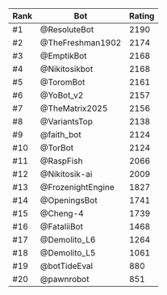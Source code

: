 Rank|Bot|Rating
---|---|---
#1|@ResoluteBot|2190
#2|@TheFreshman1902|2174
#3|@EmptikBot|2168
#4|@Nikitosikbot|2168
#5|@ToromBot|2161
#6|@YoBot_v2|2157
#7|@TheMatrix2025|2156
#8|@VariantsTop|2138
#9|@faith_bot|2124
#10|@TorBot|2124
#11|@RaspFish|2066
#12|@Nikitosik-ai|2009
#13|@FrozenightEngine|1827
#14|@OpeningsBot|1741
#15|@Cheng-4|1739
#16|@FataliiBot|1468
#17|@Demolito_L6|1264
#18|@Demolito_L5|1061
#19|@botTideEval|880
#20|@pawnrobot|851
